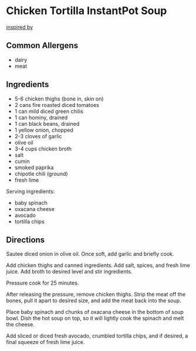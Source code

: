 # Chicken Tortilla InstantPot Soup
[inspired by](https://www.feastingathome.com/instant-pot-chicken-tortilla-soup/)

## Common Allergens
* dairy
* meat

## Ingredients
* 5-6 chicken thighs (bone in, skin on)
* 2 cans fire roasted diced tomatoes
* 1 can mild diced green chilis
* 1 can hominy, drained
* 1 can black beans, drained
* 1 yellow onion, chopped
* 2-3 cloves of garlic
* olive oil
* 3-4 cups chicken broth
* salt
* cumin
* smoked paprika
* chipotle chili (ground)
* fresh lime

Serving ingredients:
* baby spinach
* oxacana cheese
* avocado
* tortilla chips

## Directions
Sautee diced onion in olive oil. Once soft, add garlic and briefly cook.

Add chicken thighs and canned ingredients. Add salt, spices, and fresh lime juice. Add broth to desired level and stir ingredients.

Pressure cook for 25 minutes.

After releasing the pressure, remove chicken thighs. Strip the meat off the bones, pull it apart to desired size, and add the meat back into the soup.

Place baby spinach and chunks of oxacana cheese in the bottom of soup bowl. Dish the hot soup on top, so it will lightly cook the spinach and melt the cheese.

Add sliced or diced fresh avocado, crumbled tortilla chips, and if desired, a final squeeze of fresh lime juice.
